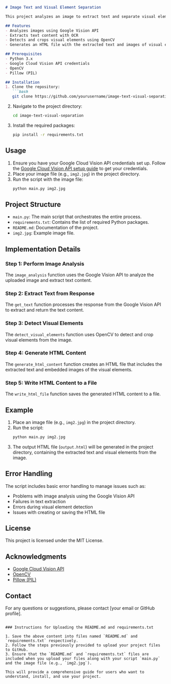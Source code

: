 ```markdown
# Image Text and Visual Element Separation

This project analyzes an image to extract text and separate visual elements using Google Vision API and OpenCV. The extracted content is then organized into an HTML file.

## Features
- Analyzes images using Google Vision API
- Extracts text content with OCR
- Detects and crops visual elements using OpenCV
- Generates an HTML file with the extracted text and images of visual elements

## Prerequisites
- Python 3.x
- Google Cloud Vision API credentials
- OpenCV
- Pillow (PIL)

## Installation
1. Clone the repository:
   ```bash
   git clone https://github.com/yourusername/image-text-visual-separation.git
   ```
2. Navigate to the project directory:
   ```bash
   cd image-text-visual-separation
   ```
3. Install the required packages:
   ```bash
   pip install -r requirements.txt
   ```

## Usage
1. Ensure you have your Google Cloud Vision API credentials set up. Follow the [Google Cloud Vision API setup guide](https://cloud.google.com/vision/docs/setup) to get your credentials.
2. Place your image file (e.g., `img2.jpg`) in the project directory.
3. Run the script with the image file:
   ```bash
   python main.py img2.jpg
   ```

## Project Structure
- `main.py`: The main script that orchestrates the entire process.
- `requirements.txt`: Contains the list of required Python packages.
- `README.md`: Documentation of the project.
- `img2.jpg`: Example image file.

## Implementation Details

### Step 1: Perform Image Analysis
The `image_analysis` function uses the Google Vision API to analyze the uploaded image and extract text content.

### Step 2: Extract Text from Response
The `get_text` function processes the response from the Google Vision API to extract and return the text content.

### Step 3: Detect Visual Elements
The `detect_visual_elements` function uses OpenCV to detect and crop visual elements from the image.

### Step 4: Generate HTML Content
The `generate_html_content` function creates an HTML file that includes the extracted text and embedded images of the visual elements.

### Step 5: Write HTML Content to a File
The `write_html_file` function saves the generated HTML content to a file.

## Example
1. Place an image file (e.g., `img2.jpg`) in the project directory.
2. Run the script:
   ```bash
   python main.py img2.jpg
   ```
3. The output HTML file (`output.html`) will be generated in the project directory, containing the extracted text and visual elements from the image.

## Error Handling
The script includes basic error handling to manage issues such as:
- Problems with image analysis using the Google Vision API
- Failures in text extraction
- Errors during visual element detection
- Issues with creating or saving the HTML file

## License
This project is licensed under the MIT License.

## Acknowledgments
- [Google Cloud Vision API](https://cloud.google.com/vision)
- [OpenCV](https://opencv.org/)
- [Pillow (PIL)](https://python-pillow.org/)

## Contact
For any questions or suggestions, please contact [your email or GitHub profile].
```

### Instructions for Uploading the README.md and requirements.txt

1. Save the above content into files named `README.md` and `requirements.txt` respectively.
2. Follow the steps previously provided to upload your project files to GitHub.
3. Ensure that the `README.md` and `requirements.txt` files are included when you upload your files along with your script `main.py` and the image file (e.g., `img2.jpg`).

This will provide a comprehensive guide for users who want to understand, install, and use your project.
